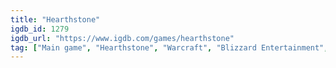 ```yaml
---
title: "Hearthstone"
igdb_id: 1279
igdb_url: "https://www.igdb.com/games/hearthstone"
tag: ["Main game", "Hearthstone", "Warcraft", "Blizzard Entertainment", "Strategy", "Turn-based strategy (TBS)", "Card & Board Game", "Single player", "Multiplayer", "Bird view / Isometric", "Text", "Fantasy"]
---
```

